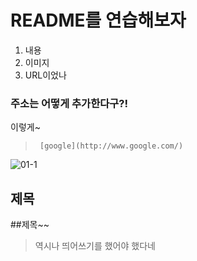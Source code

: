 # README를 연습해보자

1. 내용
2. 이미지
3. URL이었나

### 주소는 어떻게 추가한다구?! 

이렇게~         

>      [google](http://www.google.com/)


>>> 
![01-1](https://user-images.githubusercontent.com/105259215/167611873-1443c457-0297-4979-a6de-dc4e64a740a5.jpg)

## 제목
##제목~~
>역시나 띄어쓰기를 했어야 했다네
